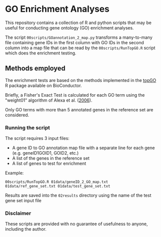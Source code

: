 # GO Enrichment Analyses

This repository contains a collection of R and python scripts that may be useful for conducting gene ontology (GO) enrichment analyses.

The script ```00scripts/GOannotation_2_map.py``` transforms a many-to-many file containing gene IDs in the first column with GO IDs in the second column into a map file that can be read by the ```00scripts/RunTopGO.R``` script which does the enrichment testing.

## Methods employed

The enrichment tests are based on the methods implemented in the [topGO](https://bioconductor.org/packages/release/bioc/html/topGO.html) R package available on BioConductor.

Briefly, a Fisher's Exact Test is calculated for each GO term using the "weight01" algorithm of Alexa et al. ([2006](http://doi.org/10.1093/bioinformatics/btl140)).

Only GO terms with more than 5 annotated genes in the reference set are considered.

### Running the script

The script requires 3 input files:
* A gene ID to GO annotation map file with a separate line for each gene (e.g. geneID1<tab>GOID1, GOID2, etc.)
* A list of the genes in the reference set
* A list of genes to test for enrichment

Example:
```
00scripts/RunTopGO.R 01data/geneID_2_GO_map.txt 01data/ref_gene_set.txt 01data/test_gene_set.txt
```

Results are saved into the `02results` directory using the name of the test gene set input file

### Disclaimer

These scripts are provided with no guarantee of usefulness to anyone, including the author.

